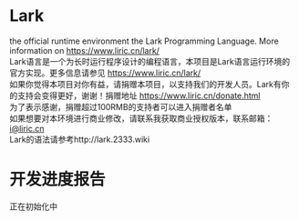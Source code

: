 # Lark
the official runtime environment the Lark Programming Language. More information on https://www.liric.cn/lark/ <br />
Lark语言是一个为长时运行程序设计的编程语言，本项目是Lark语言运行环境的官方实现。更多信息请参见 https://www.liric.cn/lark/ <br />
如果你觉得本项目对你有益，请捐赠本项目，以支持我们的开发人员。Lark有你的支持会变得更好，谢谢！捐赠地址 https://www.liric.cn/donate.html <br />
为了表示感谢，捐赠超过100RMB的支持者可以进入捐赠者名单<br />
如果想要对本环境进行商业修改，请联系我获取商业授权版本，联系邮箱： i@liric.cn<br />
Lark的语法请参考http://lark.2333.wiki
# 开发进度报告
正在初始化中